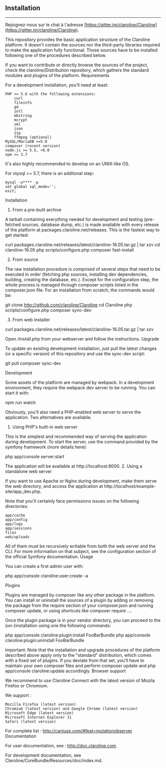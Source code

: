 ## Installation  ##
---

Rejoignez-nous sur le chat à l'adresse [https://gitter.im/claroline/Claroline](https://gitter.im/claroline/Claroline).

This repository provides the basic application structure of the Claroline platform. It doesn't contain the sources nor the third-party libraries required to make the application fully functional. Those sources have to be installed following one of the procedures described below.

If you want to contribute or directly browse the sources of the project, check the claroline/Distribution repository, which gathers the standard modules and plugins of the platform.
Requirements

For a development installation, you'll need at least:

    PHP >= 5.6 with the following extensions:
        curl
        fileinfo
        gd
        intl
        mbstring
        mcrypt
        xml
        json
        zip
        ffmpeg (optional)
    MySQL/MariaDB >=5.0
    composer (recent version)
    node.js >= 5.5, <6.0
    npm >= 3.7

It's also highly recommended to develop on an UNIX-like OS.

For mysql >= 5.7, there is an additonal step:

    mysql -u**** -p
    set global sql_mode='';
    exit;

Installation
1. From a pre-built archive

A tarball containing everything needed for development and testing (pre-fetched sources, database dump, etc.) is made available with every release of the platform at packages.claroline.net/releases. This is the fastest way to get started:

curl packages.claroline.net/releases/latest/claroline-16.05.tar.gz | tar xzv
cd claroline-16.05
php scripts/configure.php
composer fast-install

2. From source

The raw installation procedure is comprised of several steps that need to be executed in order (fetching php sources, installing dev dependencies, building, creating the database, etc.). Except for the configuration step, the whole process is managed through composer scripts listed in the composer.json file. For an installation from scratch, the commands would be:

git clone http://github.com/claroline/Claroline
cd Claroline
php scripts/configure.php
composer sync-dev

3. From web installer

curl packages.claroline.net/releases/latest/claroline-16.05.tar.gz | tar xzv

Open /install.php from your webserver and follow the instructions.
Upgrade

To update an existing development installation, just pull the latest changes (or a specific version) of this repository and use the sync-dev script:

git pull
composer sync-dev

Development

Some assets of the platform are managed by webpack. In a development environment, they require the webpack dev server to be running. You can start it with:

npm run watch

Obviously, you'll also need a PHP-enabled web server to serve the application. Two alternatives are available.
1. Using PHP's built-in web server

This is the simplest and recommended way of serving the application during development. To start the server, use the command provided by the symfony framework (more details here):

php app/console server:start

The application will be available at http://localhost:8000.
2. Using a standalone web server

If you want to use Apache or Nginx during development, make them serve the web directory, and access the application at http://localhost/example-site/app_dev.php.

Note that you'll certainly face permissions issues on the following directories:

    app/cache
    app/config
    app/logs
    app/sessions
    files
    web/uploads

All of them must be recursively writable from both the web server and the CLI. For more information on that subject, see the configuration section of the official Symfony documentation.
Usage

You can create a first admin user with:

php app/console claroline:user:create -a

Plugins

Plugins are managed by composer like any other package in the platform. You can install or uninstall the sources of a plugin by adding or removing the package from the require section of your composer.json and running composer update, or using shortcuts like composer require ....

Once the plugin package is in your vendor directory, you can proceed to the (un-)installation using one the following commands:

php app/console claroline:plugin:install FooBarBundle
php app/console claroline:plugin:uninstall FooBarBundle

Important: Note that the installation and upgrade procedures of the platform described above apply only to the "standard" distribution, which comes with a fixed set of plugins. If you deviate from that set, you'll have to maintain your own composer files and perform composer update and php app/console claroline:update accordingly.
Browser support

We recommend to use Claroline Connect with the latest version of Mozila Firefox or Chromium.

We support :

    Mozilla Firefox (latest version)
    Chromium (latest version) and Google Chrome (latest version)
    Microsoft Edge (latest version)
    Microsoft Internet Explorer 11
    Safari (latest version)

For complete list : http://caniuse.com/#feat=mutationobserver
Documentation

For user documentation, see : http://doc.claroline.com.

For development documentation, see Claroline/CoreBundle/Resources/doc/index.md.